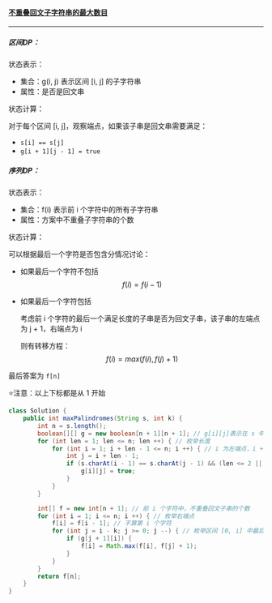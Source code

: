 #### <a href="https://leetcode.cn/problems/maximum-number-of-non-overlapping-palindrome-substrings/">不重叠回文子字符串的最大数目</a>

--------

##### 区间DP：

状态表示：

- 集合：g(i, j) 表示区间 [i, j] 的子字符串
- 属性：是否是回文串

状态计算：

对于每个区间 [i, j]，观察端点，如果该子串是回文串需要满足：

- `s[i] == s[j]`
- `g[i + 1][j - 1] = true`

##### 序列DP：

状态表示：

- 集合：f(i) 表示前 i 个字符中的所有子字符串
- 属性：方案中不重叠子字符串的个数

状态计算：

可以根据最后一个字符是否包含分情况讨论：

- 如果最后一个字符不包括
  $$
  f(i) = f(i - 1)
  $$

- 如果最后一个字符包括

  考虑前 i 个字符的最后一个满足长度的子串是否为回文子串，该子串的左端点为 j + 1，右端点为 i

  则有转移方程：
  $$
  f(i) = max(f(i), f(j) + 1)
  $$

最后答案为 `f[n]`

:star:注意：以上下标都是从 1 开始

```java
class Solution {
    public int maxPalindromes(String s, int k) {
        int n = s.length();
        boolean[][] g = new boolean[n + 1][n + 1]; // g[i][j]表示在 s 中，区间 [i, j] 组成的子串是否是回文子串
        for (int len = 1; len <= n; len ++) { // 枚举长度
            for (int i = 1; i + len - 1 <= n; i ++) { // i 为左端点，i + len - 1为右端点
                int j = i + len - 1;
                if (s.charAt(i - 1) == s.charAt(j - 1) && (len <= 2 || g[i + 1][j - 1])) {
                    g[i][j] = true;
                }
            }
        }

        int[] f = new int[n + 1]; // 前 i 个字符中，不重叠回文子串的个数
        for (int i = 1; i <= n; i ++) { // 枚举右端点
            f[i] = f[i - 1]; // 不算第 i 个字符
            for (int j = i - k; j >= 0; j --) { // 枚举区间 [0, i] 中最后一个子字符串
                if (g[j + 1][i]) {
                    f[i] = Math.max(f[i], f[j] + 1);
                }
            }
        }
        return f[n];
    }
}
```

